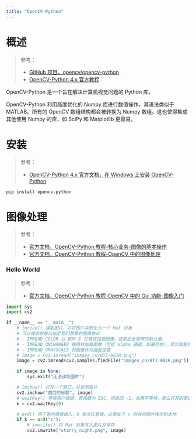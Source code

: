 ```yaml
---
title: "OpenCV-Python"
---
```


# 概述

> 参考：
> - [GitHub 项目，opencv/opencv-python](https://github.com/opencv/opencv-python)
> - [OpenCV-Python 4.x 官方教程](https://docs.opencv.org/4.x/d6/d00/tutorial_py_root.html)

OpenCV-Python 是一个旨在解决计算机视觉问题的 Python 库。

OpenCV-Python 利用高度优化的 Numpy 库进行数值操作，其语法类似于 MATLAB。所有的 OpenCV 数组结构都会被转换为 Numpy 数组。这也使得集成其他使用 Numpy 的库，如 SciPy 和 Matplotlib 更容易。

# 安装

> 参考：
> - [OpenCV-Python 4.x 官方文档，在 Windows 上安装 OpenCV-Python](https://docs.opencv.org/4.x/d5/de5/tutorial_py_setup_in_windows.html)

```bash
pip install opencv-python
```

# 图像处理

> 参考：
> - [官方文档，OpenCV-Python 教程-核心业务-图像的基本操作](https://docs.opencv.org/4.x/d3/df2/tutorial_py_basic_ops.html)
> - [官方文档，OpenCV-Python 教程-OpenCV 中的图像处理](https://docs.opencv.org/4.x/d2/d96/tutorial_py_table_of_contents_imgproc.html)

### Hello World

> 参考：
> - [官方文档，OpenCV-Python 教程-OpenCV 中的 Gui 功能-图像入门](https://docs.opencv.org/4.x/db/deb/tutorial_display_image.html)

```python
import sys
import cv2

if __name__ == "__main__":
    # imread() 读取图片，并将图片实例化为一个 Mat 对象
    # 可以接收参数以指定我们想要的图像格式
    # - IMREAD_COLOR 以 BGR 8 位格式加载图像。这是此处使用的默认值。
    # - IMREAD_UNCHANGED 按原样加载图像（包括 alpha 通道，如果存在）。其实就是将图片变为黑白的了
    # - IMREAD_GRAYSCALE 将图像作为强度加载
    # image = cv2.imread("images_cn/BT1-001R.png")
    image = cv2.imread(cv2.samples.findFile("images_cn/BT1-001R.png"))

    if image is None:
        sys.exit("无法读取图片")

    # imshow() 打开一个窗口，并显示图片
    cv2.imshow("窗口的标题", image)
    # waitKey() 等待用户按键，若按键为 ESC，则返回 -1。如果不等待，那么打开的窗口瞬间就会关闭
    k = cv2.waitKey(0)

    # ord() 用于等待键盘输入，0 表示任意键。这里按下 s 则会将图片保存到本地
    if k == ord("s"):
        # imwrite() 将 Mat 对象写入图片并保存
        cv2.imwrite("starry_night.png", image)
```
